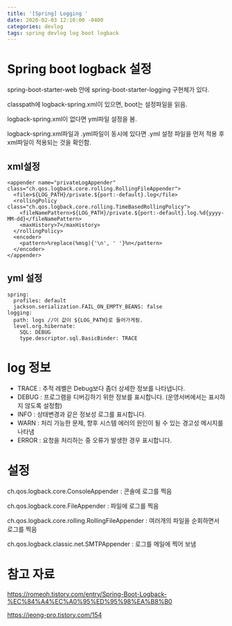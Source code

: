 ```yaml
---
title: '[Spring] Logging '
date: 2020-02-03 12:10:00 -0400
categories: devlog
tags: spring devlog log boot logback
---
```


# Spring boot logback 설정
spring-boot-starter-web 안에 spring-boot-starter-logging 구현체가 있다.

classpath에 logback-spring.xml이 있으면, boot는 설정파일을 읽음.

logback-spring.xml이 없다면 yml파일 설정을 봄.

logback-spring.xml파일과 .yml파일이 동시에 있다면 .yml 설정 파일을 먼저 적용 후 xml파일이 적용되는 것을 확인함.

## xml설정
```
<appender name="privateLogAppender" class="ch.qos.logback.core.rolling.RollingFileAppender">
  <file>${LOG_PATH}/private.${port:-default}.log</file>
  <rollingPolicy class="ch.qos.logback.core.rolling.TimeBasedRollingPolicy">
    <fileNamePattern>${LOG_PATH}/private.${port:-default}.log.%d{yyyy-MM-dd}</fileNamePattern>
    <maxHistory>7</maxHistory>
  </rollingPolicy>
  <encoder>
    <pattern>%replace(%msg){'\n', ' '}%n</pattern>
  </encoder>
</appender>
```

## yml 설정
```
spring:
  profiles: default
  jackson.serialization.FAIL_ON_EMPTY_BEANS: false
logging:
  path: logs //이 값이 ${LOG_PATH}로 들어가게됨.
  level.org.hibernate:
    SQL: DEBUG
    type.descriptor.sql.BasicBinder: TRACE
```


# log 정보
- TRACE : 추적 레벨은 Debug보다 좀더 상세한 정보를 나타냅니다.
- DEBUG : 프로그램을 디버깅하기 위한 정보를 표시합니다. (운영서버에서는 표시하지 않도록 설정함)
- INFO  : 상태변경과 같은 정보성 로그를 표시합니다.
- WARN  : 처리 가능한 문제, 향후 시스템 에러의 원인이 될 수 있는 경고성 메시지를 나타냄 
- ERROR : 요청을 처리하는 중 오류가 발생한 경우 표시합니다.

# 설정
ch.qos.logback.core.ConsoleAppender : 콘솔에 로그를 찍음

ch.qos.logback.core.FileAppender : 파일에 로그를 찍음

ch.qos.logback.core.rolling.RollingFileAppender : 여러개의 파일을 순회하면서 로그를 찍음

ch.qos.logback.classic.net.SMTPAppender : 로그를 메일에 찍어 보냄

# 참고 자료
https://romeoh.tistory.com/entry/Spring-Boot-Logback-%EC%84%A4%EC%A0%95%ED%95%98%EA%B8%B0

https://jeong-pro.tistory.com/154